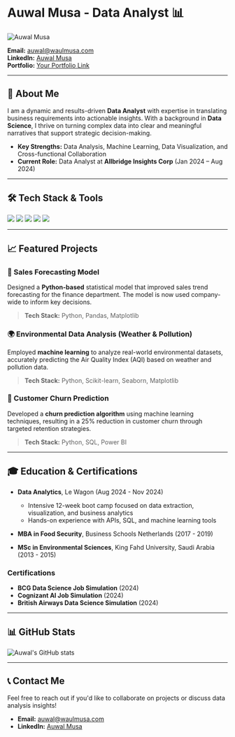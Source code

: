 # Auwal Musa - Data Analyst 📊

![Auwal Musa](https://github.com/auwalmusa/auwalmusa/blob/main/IMG_6787.JPEG)

**Email:** [auwal@waulmusa.com](mailto:auwal@waulmusa.com)  
**LinkedIn:** [Auwal Musa](https://www.linkedin.com/in/auwal-musa/)  
**Portfolio:** [Your Portfolio Link](https://yourportfolio.com)  

---

## 👋 About Me

I am a dynamic and results-driven **Data Analyst** with expertise in translating business requirements into actionable insights. With a background in **Data Science**, I thrive on turning complex data into clear and meaningful narratives that support strategic decision-making.

- **Key Strengths:** Data Analysis, Machine Learning, Data Visualization, and Cross-functional Collaboration
- **Current Role:** Data Analyst at **Allbridge Insights Corp** (Jan 2024 – Aug 2024)

---

## 🛠️ Tech Stack & Tools

<p align="left">
  <img src="https://img.shields.io/badge/Excel-217346?style=for-the-badge&logo=microsoft-excel&logoColor=white" />
  <img src="https://img.shields.io/badge/Python-3776AB?style=for-the-badge&logo=python&logoColor=white" />
  <img src="https://img.shields.io/badge/SQL-005C84?style=for-the-badge&logo=postgresql&logoColor=white" />
  <img src="https://img.shields.io/badge/Power_BI-F2C811?style=for-the-badge&logo=power-bi&logoColor=black" />
  <img src="https://img.shields.io/badge/Looker-4285F4?style=for-the-badge&logo=google&logoColor=white" />
</p>

---

## 📈 Featured Projects

### **🔮 Sales Forecasting Model**  
Designed a **Python-based** statistical model that improved sales trend forecasting for the finance department. The model is now used company-wide to inform key decisions.

> **Tech Stack:** Python, Pandas, Matplotlib

### **🌍 Environmental Data Analysis (Weather & Pollution)**  
Employed **machine learning** to analyze real-world environmental datasets, accurately predicting the Air Quality Index (AQI) based on weather and pollution data.

> **Tech Stack:** Python, Scikit-learn, Seaborn, Matplotlib

### **🚀 Customer Churn Prediction**  
Developed a **churn prediction algorithm** using machine learning techniques, resulting in a 25% reduction in customer churn through targeted retention strategies.

> **Tech Stack:** Python, SQL, Power BI

---

## 🎓 Education & Certifications

- **Data Analytics**, Le Wagon (Aug 2024 - Nov 2024)  
  - Intensive 12-week boot camp focused on data extraction, visualization, and business analytics
  - Hands-on experience with APIs, SQL, and machine learning tools

- **MBA in Food Security**, Business Schools Netherlands (2017 - 2019)
- **MSc in Environmental Sciences**, King Fahd University, Saudi Arabia (2013 - 2015)

### **Certifications**
- **BCG Data Science Job Simulation** (2024)
- **Cognizant AI Job Simulation** (2024)
- **British Airways Data Science Simulation** (2024)

---

## 📊 GitHub Stats

![Auwal's GitHub stats](https://github-readme-stats.vercel.app/api?username=your-github-username&show_icons=true&theme=radical)

---

## 📞 Contact Me

Feel free to reach out if you'd like to collaborate on projects or discuss data analysis insights!

- **Email:** [auwal@waulmusa.com](mailto:auwal@waulmusa.com)
- **LinkedIn:** [Auwal Musa](https://www.linkedin.com/in/auwal-musa/)
